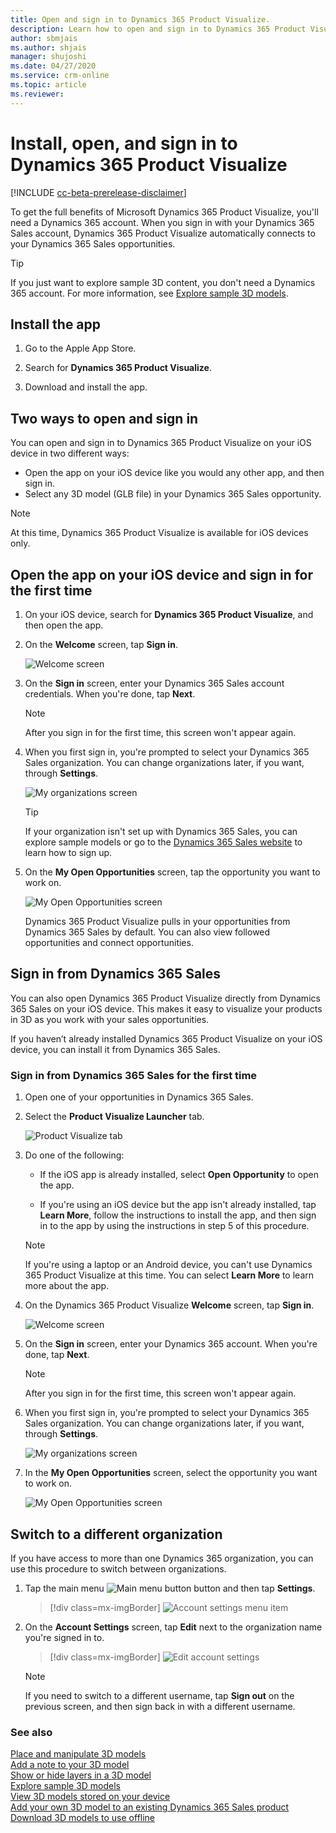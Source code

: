 ```yaml
---
title: Open and sign in to Dynamics 365 Product Visualize.
description: Learn how to open and sign in to Dynamics 365 Product Visualize.
author: sbmjais
ms.author: shjais
manager: shujoshi
ms.date: 04/27/2020
ms.service: crm-online
ms.topic: article
ms.reviewer:
---
```


# Install, open, and sign in to Dynamics 365 Product Visualize

[!INCLUDE [cc-beta-prerelease-disclaimer](../includes/cc-beta-prerelease-disclaimer.md)]

To get the full benefits of Microsoft Dynamics 365 Product Visualize, you'll need a Dynamics 365 account. When you sign in with your Dynamics 365 Sales account, Dynamics 365 Product Visualize automatically connects to your Dynamics 365 Sales opportunities.

> [!TIP]
> If you just want to explore sample 3D content, you don't need a Dynamics 365 account. For more information, see [Explore sample 3D models](explore-samples.md).
 
## Install the app

1.	Go to the Apple App Store.

2.	Search for **Dynamics 365 Product Visualize**.

3.	Download and install the app.

## Two ways to open and sign in

You can open and sign in to Dynamics 365 Product Visualize on your iOS device in two different ways:

- Open the app on your iOS device like you would any other app, and then sign in.
- Select any 3D model (GLB file) in your Dynamics 365 Sales opportunity.

> [!NOTE]
> At this time, Dynamics 365 Product Visualize is available for iOS devices only.

## Open the app on your iOS device and sign in for the first time

1.	On your iOS device, search for **Dynamics 365 Product Visualize**, and then open the app.

2.	On the **Welcome** screen, tap **Sign in**.

    ![Welcome screen](media/welcome.PNG "Welcome screen")
 
3.	On the **Sign in** screen, enter your Dynamics 365 Sales account credentials. When you're done, tap **Next**.  
 
    > [!NOTE]
    > After you sign in for the first time, this screen won't appear again.

4.	When you first sign in, you're prompted to select your Dynamics 365 Sales organization. You can change organizations later, if you want, through **Settings**.  

    ![My organizations screen](media/my-organizations.PNG "My organizations screen") 
 
    > [!TIP]
    > If your organization isn't set up with Dynamics 365 Sales, you can explore sample models or go to the [Dynamics 365 Sales website](https://trials.dynamics.com/Dynamics365/Signup/sales) to learn how to sign up.  

5.	On the **My Open Opportunities** screen, tap the opportunity you want to work on.  

    ![My Open Opportunities screen](media/my-open-opportunities.PNG "My Open Opportunities screen")
 
    Dynamics 365 Product Visualize pulls in your opportunities from Dynamics 365 Sales by default. You can also view followed opportunities and connect opportunities.
    
## Sign in from Dynamics 365 Sales

You can also open Dynamics 365 Product Visualize directly from Dynamics 365 Sales on your iOS device. This makes it easy to visualize your products in 3D as you work with your sales opportunities.

If you haven’t already installed Dynamics 365 Product Visualize on your iOS device, you can install it from Dynamics 365 Sales.

### Sign in from Dynamics 365 Sales for the first time

1.	Open one of your opportunities in Dynamics 365 Sales.

2.	Select the **Product Visualize Launcher** tab.

    ![Product Visualize tab](media/dynamics-entrypoint.png "Product Visualize tab")

3.	Do one of the following:

    - If the iOS app is already installed, select **Open Opportunity** to open the app.
    
    - If you're using an iOS device but the app isn't already installed, tap **Learn More**, follow the instructions to install the app, and then sign in to the app by using the instructions in step 5 of this procedure.

    > [!NOTE]
    > If you're using a laptop or an Android device, you can't use Dynamics 365 Product Visualize at this time. You can select **Learn More** to learn more about the app.
 
5.	On the Dynamics 365 Product Visualize **Welcome** screen, tap **Sign in**.

    ![Welcome screen](media/welcome.PNG "Welcome screen")
 
6.	On the **Sign in** screen, enter your Dynamics 365 account. When you're done, tap **Next**.
 
    > [!NOTE]
    > After you sign in for the first time, this screen won't appear again.
    
7.	When you first sign in, you're prompted to select your Dynamics 365 Sales organization. You can change organizations later, if you want, through **Settings**.

    ![My organizations screen](media/my-organizations.PNG "My organizations screen") 
 
8.	In the **My Open Opportunities** screen, select the opportunity you want to work on.

    ![My Open Opportunities screen](media/my-open-opportunities.PNG "My Open Opportunities screen")
 
## Switch to a different organization

If you have access to more than one Dynamics 365 organization, you can use this procedure to switch between organizations.

1.	Tap the main menu ![Main menu button](media/hamburger-icon.png "Main menu button") button and then tap **Settings**.

    > [!div class=mx-imgBorder]
    > ![Account settings menu item](media/edit-account-settings.png "Account settings menu item")
  
2.	On the **Account Settings** screen, tap **Edit** next to the organization name you're signed in to.

    > [!div class=mx-imgBorder]
    > ![Edit account settings](media/account-settings.png "Edit account settings")
 
    > [!NOTE]
    > If you need to switch to a different username, tap **Sign out** on the previous screen, and then sign back in with a different username.
    
### See also

[Place and manipulate 3D models](manipulate-models.md)<br>
[Add a note to your 3D model](add-note.md)<br>
[Show or hide layers in a 3D model](layers.md)<br>
[Explore sample 3D models](explore-samples.md)<br>
[View 3D models stored on your device](browse-models.md)<br>
[Add your own 3D model to an existing Dynamics 365 Sales product](add-model.md)<br>
[Download 3D models to use offline](download-models.md)
